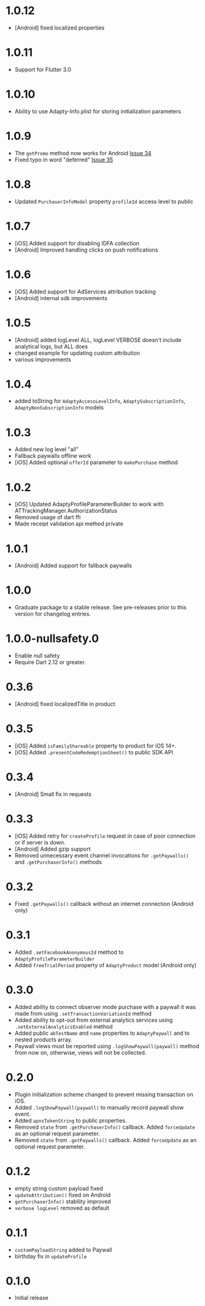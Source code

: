 # 1.0.12
* [Android] fixed localized properties

# 1.0.11
* Support for Flutter 3.0

# 1.0.10
* Ability to use Adapty-Info.plist for storing initialization parameters

# 1.0.9
* The `getPromo` method now works for Android [Issue 34](https://github.com/adaptyteam/AdaptySDK-Flutter/issues/34)
* Fixed typo in word "deferred" [Issue 35](https://github.com/adaptyteam/AdaptySDK-Flutter/issues/35)

# 1.0.8
* Updated `PurchaserInfoModel` property `profileId` access level to public

# 1.0.7
* [iOS] Added support for disabling IDFA collection
* [Android] Improved handling clicks on push notifications

# 1.0.6
* [iOS] Added support for AdServices attribution tracking
* [Android] internal sdk improvements

# 1.0.5
* [Android] added logLevel ALL, logLevel VERBOSE doesn't include analytical logs, but ALL does
* changed example for updating custom attribution
* various improvements

# 1.0.4

* added toString for `AdaptyAccessLevelInfo`, `AdaptySubscriptionInfo`, `AdaptyNonSubscriptionInfo` models

# 1.0.3

* Added new log level "all"
* Fallback paywalls offline work
* [iOS] Added optional `offerId` parameter to `makePurchase` method

# 1.0.2

* [iOS] Updated AdaptyProfileParameterBuilder to work with ATTrackingManager.AuthorizationStatus
* Removed usage of dart ffi
* Made receipt validation api method private

# 1.0.1

* [Android] Added support for fallback paywalls

# 1.0.0

* Graduate package to a stable release. See pre-releases prior to this version for changelog entries.

# 1.0.0-nullsafety.0

* Enable null safety
* Require Dart 2.12 or greater.

# 0.3.6

* [Android] fixed localizedTitle in product

# 0.3.5

* [iOS] Added `isFamilyShareable` property to product for iOS 14+.
* [iOS] Added `.presentCodeRedemptionSheet()` to public SDK API

# 0.3.4

* [Android] Small fix in requests

# 0.3.3

* [iOS] Added retry for `createProfile` request in case of poor connection or if server is down.
* [Android] Added gzip support
* Removed unnecessary event channel invocations for `.getPaywalls()` and `.getPurchaserInfo()` methods

# 0.3.2

* Fixed `.getPaywalls()` callback without an internet connection (Android only)

# 0.3.1

* Added `.setFacebookAnonymousId` method to `AdaptyProfileParameterBuilder`
* Added `freeTrialPeriod` property of `AdaptyProduct` model (Android only)

# 0.3.0

* Added ability to connect observer mode purchase with a paywall it was made from using `.setTransactionVariationId` method
* Added ability to opt-out from external analytics services using `.setExternalAnalyticsEnabled` method
* Added public `abTestName` and `name` properties to `AdaptyPaywall` and to nested products array.
* Paywall views must be reported using `.logShowPaywall(paywall)` method from now on, otherwise, views will not be collected.

# 0.2.0

* Plugin initialization scheme changed to prevent missing transaction on iOS.
* Added `.logShowPaywall(paywall)` to manually record paywall show event.
* Added `apnsTokenString` to public properties.
* Removed `state` from `.getPurchaserInfo()` callback. Added `forceUpdate` as an optional request parameter.
* Removed `state` from `.getPaywalls()` callback. Added `forceUpdate` as an optional request parameter.

# 0.1.2

* empty string custom payload fixed
* `updateAttribution()` fixed on Android
* `getPurchaserInfo()` stability improved
* `verbose logLevel` removed as default

# 0.1.1

* `customPayloadString` added to Paywall
* birthday fix in `updateProfile`

# 0.1.0

* Initial release